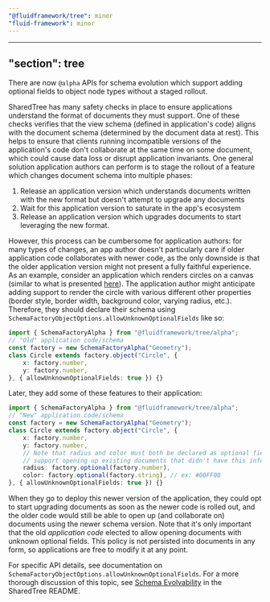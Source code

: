 ```yaml
---
"@fluidframework/tree": minor
"fluid-framework": minor
---
```

---
"section": tree
---

There are now `@alpha` APIs for schema evolution which support adding optional fields to object node types without a staged rollout.

SharedTree has many safety checks in place to ensure applications understand the format of documents they must support.
One of these checks verifies that the view schema (defined in application's code) aligns with the document schema (determined by the document data at rest).
This helps to ensure that clients running incompatible versions of the application's code don't collaborate at the same time on some document, which could cause data loss or disrupt application invariants.
One general solution application authors can perform is to stage the rollout of a feature which changes document schema into multiple phases:

1. Release an application version which understands documents written with the new format but doesn't attempt to upgrade any documents
2. Wait for this application version to saturate in the app's ecosystem
3. Release an application version which upgrades documents to start leveraging the new format.

However, this process can be cumbersome for application authors: for many types of changes, an app author doesn't particularly care if older application code collaborates with newer code, as the only downside is that the older application version might not present a fully faithful experience.
As an example, consider an application which renders circles on a canvas (similar to what is presented [here](https://github.com/microsoft/FluidFramework/blob/main/packages/dds/tree/docs/user-facing/schema-evolution.md)).
The application author might anticipate adding support to render the circle with various different other properties (border style, border width, background color, varying radius, etc.).
Therefore, they should declare their schema using `SchemaFactoryObjectOptions.allowUnknownOptionalFields` like so:

```typescript
import { SchemaFactoryAlpha } from "@fluidframework/tree/alpha";
// "Old" application code/schema
const factory = new SchemaFactoryAlpha("Geometry");
class Circle extends factory.object("Circle", {
	x: factory.number,
	y: factory.number,
}, { allowUnknownOptionalFields: true }) {}
```

Later, they add some of these features to their application:

```typescript
import { SchemaFactoryAlpha } from "@fluidframework/tree/alpha";
// "New" application code/schema
const factory = new SchemaFactoryAlpha("Geometry");
class Circle extends factory.object("Circle", {
	x: factory.number,
	y: factory.number,
	// Note that radius and color must both be declared as optional fields since this application must
	// support opening up existing documents that didn't have this information.
	radius: factory.optional(factory.number),
	color: factory.optional(factory.string), // ex: #00FF00
}, { allowUnknownOptionalFields: true }) {}
```

When they go to deploy this newer version of the application, they could opt to start upgrading documents as soon as the newer code is rolled out, and the older code would still be able to open up (and collaborate on) documents using the newer schema version.
Note that it's only important that the old *application code* elected to allow opening documents with unknown optional fields.
This policy is not persisted into documents in any form, so applications are free to modify it at any point.

For specific API details, see documentation on `SchemaFactoryObjectOptions.allowUnknownOptionalFields`.
For a more thorough discussion of this topic, see [Schema Evolvability](https://github.com/microsoft/FluidFramework/tree/main/packages/dds/tree#schema-evolvability) in the SharedTree README.
